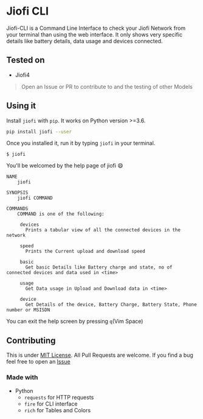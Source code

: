 # Jiofi CLI

Jiofi-CLI is a Command Line Interface to check your Jiofi Network from your terminal than using the web interface. It only shows very specific details like battery details, data usage and devices connected.

## Tested on

- Jiofi4

> Open an Issue or PR to contribute to and the testing of other Models

## Using it

Install `jiofi` with `pip`. It works on Python version >=3.6.

```bash
pip install jiofi --user
```

Once you installed it, run it by typing `jiofi` in your terminal.

```
$ jiofi
```
You'll be welcomed by the help page of jiofi 😄

```text
NAME
    jiofi

SYNOPSIS
    jiofi COMMAND

COMMANDS
    COMMAND is one of the following:

     devices
       Prints a tabular view of all the connected devices in the network

     speed
       Prints the Current upload and download speed

     basic
       Get basic Details like Battery charge and state, no of connected devices and data used in <time>

     usage
       Get Data usage in Upload and Download data in <time>

     device
       Get Details of the device, Battery Charge, Battery State, Phone number or MSISDN
```

You can exit the help screen by pressing `q`(Vim Space)

## Contributing

This is under [MIT License](/LICENSE). All Pull Requests are welcome. If you find a bug feel free to open an [Issue](https://github.com/athul/jiofi-cli/issues)

### Made with

- Python
  - `requests` for HTTP requests
  - `fire` for CLI interface
  - `rich` for Tables and Colors
